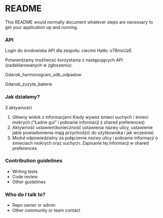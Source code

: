 # README #

This README would normally document whatever steps are necessary to get your application up and running.

### API ###
Login do środowiska API dla zespołu: ciecimi
Hatło: v78moUzE

Potwierdzamy możliwość korzystania z następujących API (zadeklarowanych w zgłoszeniu):

 
Gdansk_harmonogram_odb_odpadow

Gdansk_zuzyte_baterie

 


### Jak działamy? ###

3 aktywnośći

1. Główny widok z informacjami Kiedy wywóz śmieci suchych i śmieci mokrych.("Ładne gui" i pobranie informacji z shared preferences)
2. Aktywność ustawień(konieczność ustawienia nazwy ulicy, ustawienie jakie powiadomienia mają przychodzić do użytkownika i jak wcześnie)
3. Moduł odpowiedzialny za połączenie nazwy ulicy i pobranie informacji o śmieciach mokrych oraz suchych. Zapisanie tej informacji w shared preferences.  

### Contribution guidelines ###

* Writing tests
* Code review
* Other guidelines

### Who do I talk to? ###

* Repo owner or admin
* Other community or team contact